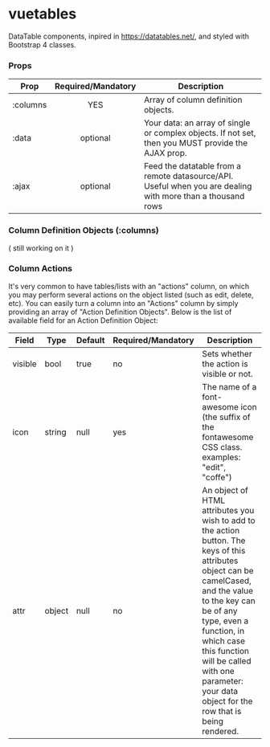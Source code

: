 # vuetables
DataTable components, inpired in https://datatables.net/, and styled with Bootstrap 4 classes.

### Props
| Prop        | Required/Mandatory | Description           |
| ------------- |:-------------:| -------- |
| :columns      | YES | Array of column definition objects. |
| :data      | optional      | Your data: an array of single or complex objects. If not set, then you MUST provide the AJAX prop. |
| :ajax | optional      | Feed the datatable from a remote datasource/API. Useful when you are dealing with more than a thousand rows |

### Column Definition Objects (:columns)
( still working on it )

### Column Actions
It's very common to have tables/lists with an "actions" column, on which you may perform several actions on the object listed (such as edit, delete, etc). You can easily turn a column into an "Actions" column by simply providing an array of "Action Definition Objects". Below is the list of available field for an Action Definition Object:

| Field | Type | Default |  Required/Mandatory | Description |
| ----- | ---- | ------- | ----------- | --------------------|
| visible | bool | true | no | Sets whether the action is visible or not. | 
| icon | string | null | yes | The name of a font-awesome icon (the suffix of the fontawesome CSS class. examples: "edit", "coffe")
| attr | object | null | no | An object of HTML attributes you wish to add to the action button. The keys of this attributes object can be camelCased, and the value to the key can be of any type, even a function, in which case this function will be called with one parameter: your data object for the row that is being rendered. |

